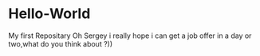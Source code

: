 # Hello-World
My first Repositary
Oh Sergey i really hope i can get a job offer in a day or two,what do you think about ?))
